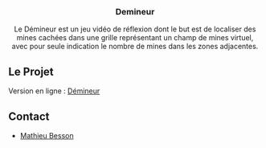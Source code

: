 <br />
<p align="center">
    <!-- <a href="https://draft-snowboard.netlify.app/">
        <img src="https://draft-snowboard.netlify.app/logo-dark.svg" alt="Logo Draft" width="250">
    </a> -->
    <h3 align="center">Demineur</h3>
    <p align="center">
    Le Démineur est un jeu vidéo de réflexion dont le but est de localiser des mines cachées dans une grille représentant un champ de mines virtuel, avec pour seule indication le nombre de mines dans les zones adjacentes.
    </p>
</p>

## Le Projet

Version en ligne : [Démineur](https://mathieu-besson-demineur.netlify.app/)

## Contact

* [Mathieu Besson](https://mathieu-besson.netlify.app/)
